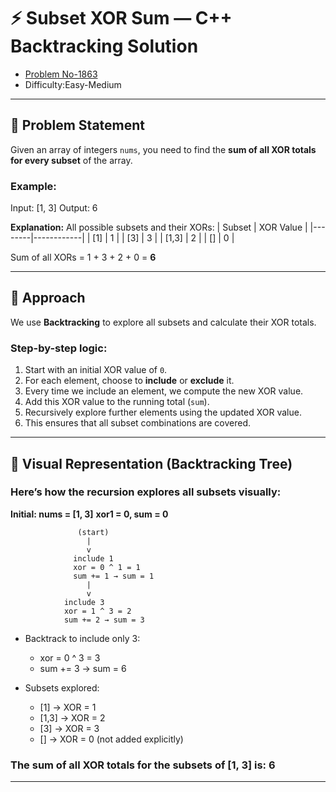 # ⚡ Subset XOR Sum — C++ Backtracking Solution

- [Problem No-1863](https://leetcode.com/problems/sum-of-all-subset-xor-totals/description/)
- Difficulty:Easy-Medium

---

## 📘 Problem Statement

Given an array of integers `nums`, you need to find the **sum of all XOR totals for every subset** of the array.

### Example:
Input: [1, 3]
Output: 6

**Explanation:**
All possible subsets and their XORs:
| Subset | XOR Value  |
|--------|------------|
| [1]    | 1          |
| [3]    | 3          |
| [1,3]  | 2          |
| []     | 0          |

Sum of all XORs = 1 + 3 + 2 + 0 = **6**

---

## 🧠 Approach

We use **Backtracking** to explore all subsets and calculate their XOR totals.

### Step-by-step logic:
1. Start with an initial XOR value of `0`.
2. For each element, choose to **include** or **exclude** it.
3. Every time we include an element, we compute the new XOR value.
4. Add this XOR value to the running total (`sum`).
5. Recursively explore further elements using the updated XOR value.
6. This ensures that all subset combinations are covered.

---

## 🌳 Visual Representation (Backtracking Tree)

### Here’s how the recursion explores all subsets visually:

**Initial: nums = [1, 3]**
**xor1 = 0, sum = 0**
```
               (start)
                 |
                 v
              include 1
              xor = 0 ^ 1 = 1
              sum += 1 → sum = 1
                 |
                 v
            include 3
            xor = 1 ^ 3 = 2
            sum += 2 → sum = 3
```
- Backtrack to include only 3:
    - xor = 0 ^ 3 = 3
    - sum += 3 → sum = 6

- Subsets explored:
  - [1] → XOR = 1  
  - [1,3] → XOR = 2  
  - [3] → XOR = 3  
  - [] → XOR = 0  (not added explicitly)

### The sum of all XOR totals for the subsets of [1, 3] is: 6

---
